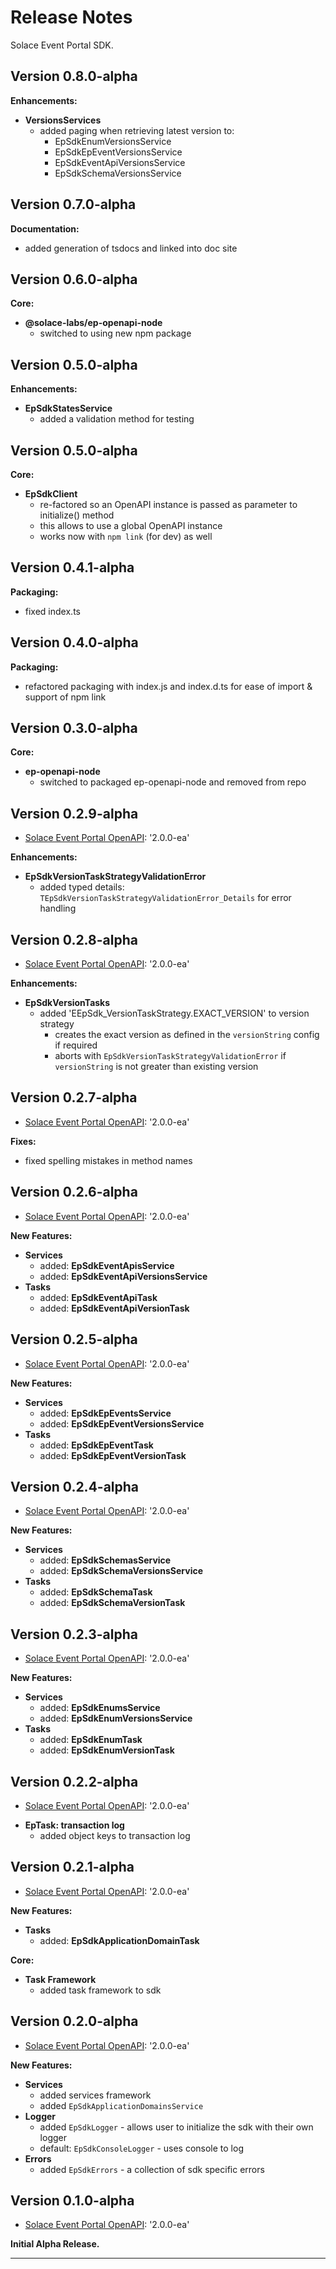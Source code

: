 # Release Notes

Solace Event Portal SDK.

## Version 0.8.0-alpha

**Enhancements:**
* **VersionsServices**
  - added paging when retrieving latest version to:
    - EpSdkEnumVersionsService
    - EpSdkEpEventVersionsService
    - EpSdkEventApiVersionsService
    - EpSdkSchemaVersionsService


## Version 0.7.0-alpha

**Documentation:**
  * added generation of tsdocs and linked into doc site

## Version 0.6.0-alpha

**Core:**
- **@solace-labs/ep-openapi-node**
  - switched to using new npm package


## Version 0.5.0-alpha

**Enhancements:**
- **EpSdkStatesService**
  - added a validation method for testing

## Version 0.5.0-alpha

**Core:**
- **EpSdkClient**
  - re-factored so an OpenAPI instance is passed as parameter to initialize() method
  - this allows to use a global OpenAPI instance
  - works now with `npm link` (for dev) as well


## Version 0.4.1-alpha

**Packaging:**
- fixed index.ts

## Version 0.4.0-alpha

**Packaging:**
- refactored packaging with index.js and index.d.ts for ease of import & support of npm link

## Version 0.3.0-alpha

**Core:**
- **ep-openapi-node**
  - switched to packaged ep-openapi-node and removed from repo

## Version 0.2.9-alpha
  * [Solace Event Portal OpenAPI](https://github.com/solace-iot-team/ep-sdk/blob/main/resources/sep-openapi-spec.2.0.0-ea.json): '2.0.0-ea'

**Enhancements:**
- **EpSdkVersionTaskStrategyValidationError**
  - added typed details: `TEpSdkVersionTaskStrategyValidationError_Details` for error handling


## Version 0.2.8-alpha
  * [Solace Event Portal OpenAPI](https://github.com/solace-iot-team/ep-sdk/blob/main/resources/sep-openapi-spec.2.0.0-ea.json): '2.0.0-ea'

**Enhancements:**
- **EpSdkVersionTasks**
  - added 'EEpSdk_VersionTaskStrategy.EXACT_VERSION' to version strategy
    - creates the exact version as defined in the `versionString` config if required
    - aborts with `EpSdkVersionTaskStrategyValidationError` if `versionString` is not greater than existing version

## Version 0.2.7-alpha
  * [Solace Event Portal OpenAPI](https://github.com/solace-iot-team/ep-sdk/blob/main/resources/sep-openapi-spec.2.0.0-ea.json): '2.0.0-ea'

**Fixes:**
- fixed spelling mistakes in method names

## Version 0.2.6-alpha
  * [Solace Event Portal OpenAPI](https://github.com/solace-iot-team/ep-sdk/blob/main/resources/sep-openapi-spec.2.0.0-ea.json): '2.0.0-ea'

**New Features:**
- **Services**
  - added: **EpSdkEventApisService**
  - added: **EpSdkEventApiVersionsService**
- **Tasks**
  - added: **EpSdkEventApiTask**
  - added: **EpSdkEventApiVersionTask**

## Version 0.2.5-alpha
  * [Solace Event Portal OpenAPI](https://github.com/solace-iot-team/ep-sdk/blob/main/resources/sep-openapi-spec.2.0.0-ea.json): '2.0.0-ea'

**New Features:**
- **Services**
  - added: **EpSdkEpEventsService**
  - added: **EpSdkEpEventVersionsService**
- **Tasks**
  - added: **EpSdkEpEventTask**
  - added: **EpSdkEpEventVersionTask**


## Version 0.2.4-alpha
  * [Solace Event Portal OpenAPI](https://github.com/solace-iot-team/ep-sdk/blob/main/resources/sep-openapi-spec.2.0.0-ea.json): '2.0.0-ea'

**New Features:**
- **Services**
  - added: **EpSdkSchemasService**
  - added: **EpSdkSchemaVersionsService**
- **Tasks**
  - added: **EpSdkSchemaTask**
  - added: **EpSdkSchemaVersionTask**

## Version 0.2.3-alpha
  * [Solace Event Portal OpenAPI](https://github.com/solace-iot-team/ep-sdk/blob/main/resources/sep-openapi-spec.2.0.0-ea.json): '2.0.0-ea'

**New Features:**
- **Services**
  - added: **EpSdkEnumsService**
  - added: **EpSdkEnumVersionsService**
- **Tasks**
  - added: **EpSdkEnumTask**
  - added: **EpSdkEnumVersionTask**

## Version 0.2.2-alpha
  * [Solace Event Portal OpenAPI](https://github.com/solace-iot-team/ep-sdk/blob/main/resources/sep-openapi-spec.2.0.0-ea.json): '2.0.0-ea'

- **EpTask: transaction log**
  - added object keys to transaction log

## Version 0.2.1-alpha
  * [Solace Event Portal OpenAPI](https://github.com/solace-iot-team/ep-sdk/blob/main/resources/sep-openapi-spec.2.0.0-ea.json): '2.0.0-ea'

**New Features:**
- **Tasks**
  - added: **EpSdkApplicationDomainTask**

**Core:**
- **Task Framework**
  - added task framework to sdk


## Version 0.2.0-alpha
  * [Solace Event Portal OpenAPI](https://github.com/solace-iot-team/ep-sdk/blob/main/resources/sep-openapi-spec.2.0.0-ea.json): '2.0.0-ea'

**New Features:**
- **Services**
  - added services framework
  - added `EpSdkApplicationDomainsService`
- **Logger**
  - added `EpSdkLogger` - allows user to initialize the sdk with their own logger
  - default: `EpSdkConsoleLogger` - uses console to log
- **Errors**
  - added `EpSdkErrors` - a collection of sdk specific errors


## Version 0.1.0-alpha
  * [Solace Event Portal OpenAPI](https://github.com/solace-iot-team/ep-sdk/blob/main/resources/sep-openapi-spec.2.0.0-ea.json): '2.0.0-ea'

**Initial Alpha Release.**


---
